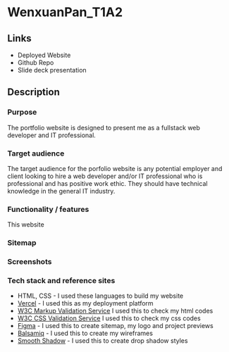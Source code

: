 # WenxuanPan_T1A2

## Links

- Deployed Website
- Github Repo
- Slide deck presentation

## Description

### Purpose

The portfolio website is designed to present me as a fullstack web developer and IT professional.

### Target audience

The target audience for the porfolio website is any potential employer and client looking to hire a web developer and/or IT professional who is professional and has positive work ethic. They should have technical knowledge in the general IT industry.

### Functionality / features
This website 

### Sitemap

### Screenshots

### Tech stack and reference sites

- HTML, CSS - I used these languages to build my website
- [Vercel](https://vercel.com/) - I used this as my deployment platform
- [W3C Markup Validation Service](https://validator.w3.org/#validate_by_input) I used this to check my html codes
- [W3C CSS Validation Service](https://jigsaw.w3.org/css-validator/#validate_by_input) I used this to check my css codes
- [Figma](https://www.figma.com/) - I used this to create sitemap, my logo and project previews
- [Balsamiq](https://balsamiq.cloud/) - I used this to create my wireframes
- [Smooth Shadow](https://shadows.brumm.af/) - I used this to create drop shadow styles
